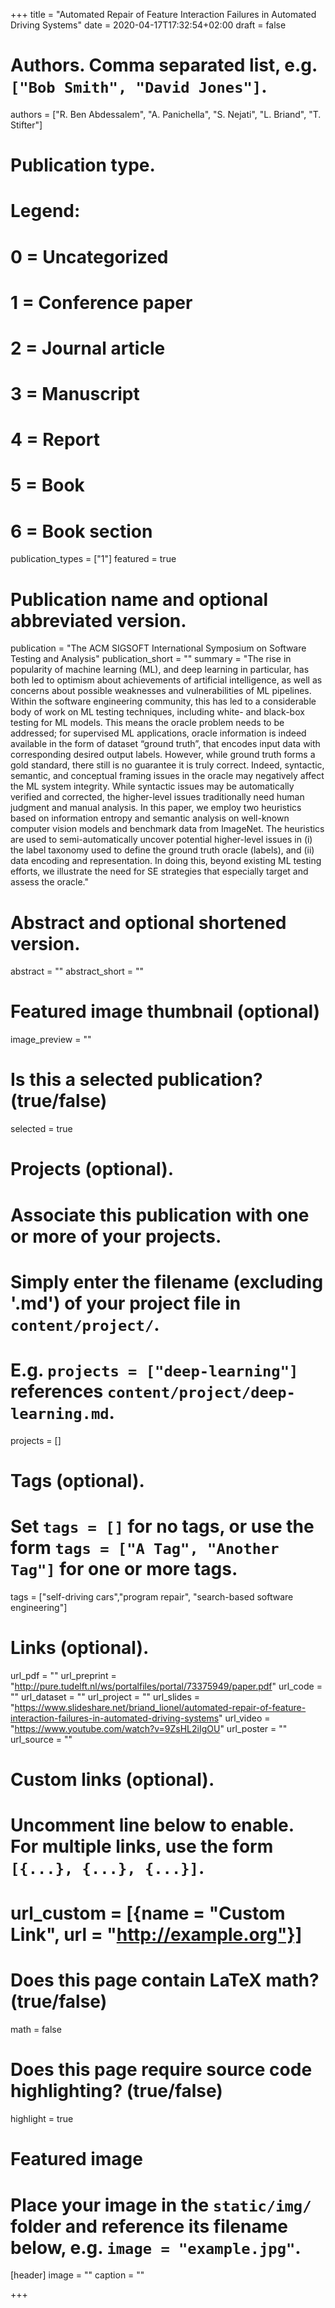 +++
title = "Automated Repair of Feature Interaction Failures in Automated Driving Systems"
date = 2020-04-17T17:32:54+02:00
draft = false

# Authors. Comma separated list, e.g. `["Bob Smith", "David Jones"]`.
authors = ["R. Ben Abdessalem", "A. Panichella", "S. Nejati", "L. Briand", "T. Stifter"]

# Publication type.
# Legend:
# 0 = Uncategorized
# 1 = Conference paper
# 2 = Journal article
# 3 = Manuscript
# 4 = Report
# 5 = Book
# 6 = Book section
publication_types = ["1"]
featured = true 
# Publication name and optional abbreviated version.
publication = "The ACM SIGSOFT International Symposium on Software Testing and Analysis"
publication_short = ""
summary = "The rise in popularity of machine learning (ML), and deep learning in particular, has both led to optimism about achievements of artificial intelligence, as well as concerns about possible weaknesses and vulnerabilities of ML pipelines. Within the software engineering community, this has led to a considerable body of work on ML testing techniques, including white- and black-box testing for ML models. This means the oracle problem needs to be addressed; for supervised ML applications, oracle information is indeed available in the form of dataset “ground truth”, that encodes input data with corresponding desired output labels. However, while ground truth forms a gold standard, there still is no guarantee it is truly correct. Indeed, syntactic, semantic, and conceptual framing issues in the oracle may negatively affect the ML system integrity. While syntactic issues may be automatically verified and corrected, the higher-level issues traditionally need human judgment and manual analysis. In this paper, we employ two heuristics based on information entropy and semantic analysis on well-known computer vision models and benchmark data from ImageNet. The heuristics are used to semi-automatically uncover potential higher-level issues in (i) the label taxonomy used to define the ground truth oracle (labels), and (ii) data encoding and representation. In doing this, beyond existing ML testing efforts, we illustrate the need for SE strategies that especially target and assess the oracle." 

# Abstract and optional shortened version.
abstract = ""
abstract_short = ""

# Featured image thumbnail (optional)
image_preview = ""

# Is this a selected publication? (true/false)
selected = true

# Projects (optional).
#   Associate this publication with one or more of your projects.
#   Simply enter the filename (excluding '.md') of your project file in `content/project/`.
#   E.g. `projects = ["deep-learning"]` references `content/project/deep-learning.md`.
projects = []

# Tags (optional).
#   Set `tags = []` for no tags, or use the form `tags = ["A Tag", "Another Tag"]` for one or more tags.
tags = ["self-driving cars","program repair", "search-based software engineering"]

# Links (optional).
url_pdf = ""
url_preprint = "http://pure.tudelft.nl/ws/portalfiles/portal/73375949/paper.pdf"
url_code = ""
url_dataset = ""
url_project = ""
url_slides = "https://www.slideshare.net/briand_lionel/automated-repair-of-feature-interaction-failures-in-automated-driving-systems"
url_video = "https://www.youtube.com/watch?v=9ZsHL2iIgOU"
url_poster = ""
url_source = ""

# Custom links (optional).
#   Uncomment line below to enable. For multiple links, use the form `[{...}, {...}, {...}]`.
# url_custom = [{name = "Custom Link", url = "http://example.org"}]

# Does this page contain LaTeX math? (true/false)
math = false

# Does this page require source code highlighting? (true/false)
highlight = true

# Featured image
# Place your image in the `static/img/` folder and reference its filename below, e.g. `image = "example.jpg"`.
[header]
image = ""
caption = ""

+++

